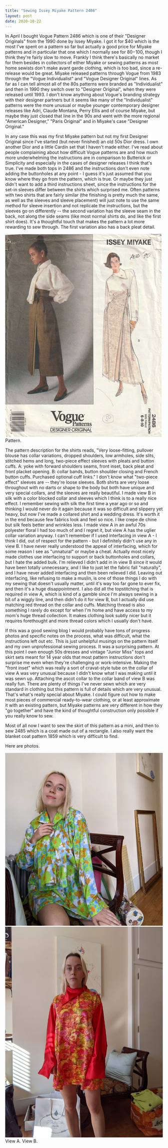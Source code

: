 ```yaml
---
title: "Sewing Issey Miyake Pattern 2486"
layout: post
date: 2020-10-22
---
```


In April I bought Vogue Pattern 2486 which is one of their "Designer Originals" from the 1990 done by Issey Miyake. I got it for $40 which is the most I've spent on a pattern so far but actually a good price for Miyake patterns and in particular that one which I normally see for $80-$100, though I think they're fairly slow to move. Frankly I think there's basically no market for them besides in collectors of either Miyake or sewing patterns as most home sewists don't make avant garde clothing, which is too bad, since a re-release would be great. Miyake released patterns through Vogue from 1983 through the "Vogue Individualist" and "Vogue Designer Original" lines. As far as I can tell almost all of the 80s patterns were branded as "Individualist" and then in 1990 they switch over to "Designer Original", when they were released until 1993. I don't know anything about Vogue's branding strategy with their designer partners but it seems like many of the "Individualist" patterns were the more unusual or maybe younger contemporary designer releases like Adri, Claude Montana, Perry Ellis and of course Miyake, but maybe they just closed that line in the 90s and went with the more regional "American Designer," "Paris Original" and in Miyake's case "Designer Original."

In any case this was my first Miyake pattern but not my first Designer Original since I've started (but never finished) an old 50s Dior dress. I own another Dior and a little Cardin set that I haven't made either. I've read about people complaining about how difficult Vogue patterns are and how much more underwhelming the instructions are in comparison to Butterick or Simplicity and especially in the cases of designer releases I think that's true. I've made both tops in 2486 and the instructions don't even note adding the buttonholes at any point - I guess it's just assumed that you know where they go from the pattern, which is true. Or maybe they just didn't want to add a third instructions sheet, since the instructions for the set-in sleeves differ between the shirts which surprised me. Often patterns with two shirts that are fairly similar (the finishing is pretty much the same, as well as the sleeves and sleeve placement) will just note to use the same method for sleeve insertion and not replicate the instructions, but the sleeves go on differently -- the second variation has the sleeve seam in the back, not along the side seams (like most normal shirts do, and like the first shirt does). It's a thoughtful touch that makes the pattern a lot more rewarding to sew through. The first variation also has a back pleat detail. 

<p><img class="post-inline-image" src="/files/miyake-pattern-2486.jpg" />
Pattern.

The pattern description for the shirts reads, "Very loose-fitting, pullover blouse has collar variations, dropped shoulders, low armholes, side slits, stitched hems and long, two-piece effect sleeves with pleats and button cuffs. A: yoke with forward shoulders seams, front inset, back pleat and front placket opening. B: collar bands, button shoulder closing and French button cuffs. Purchased optional cuff links." I don't know what "two-piece effect" sleeves are -- they're loose sleeves. Both shirts are very loose throughout with no darts or shape to the body but both have unique and very special collars, and the sleeves are really beautiful. I made view B in silk with a color blocked collar and sleeves which I think is to a really nice effect. I remember sewing with silk the first time a year ago or so and thinking I would never do it again because it was so difficult and slippery yet heavy, but now I've made a collared shirt and a wedding dress. It's worth it in the end because few fabrics look and feel so nice. I like crepe de chine but silk feels better and wrinkles less. I made view A in an awful 70s polyester floral I had too much of and I regret it, but view A has the uglier collar variation anyway. I can't remember if I used interfacing in view A - I think I did, out of respect for the pattern - but I definitely didn't use any in view B. I have never really understood the appeal of interfacing, which for some reason I see as "unnatural" or maybe a cheat. Actually most nicely made clothes use interfacing to support or back buttonholes and collars, but I hate the added bulk. I'm relieved I didn't add in in view B since it would have been totally unnecessary, and I like to just let the fabric fall "naturally", and I have never added interfacing and then been relieved I did. Leaving out interfacing, like refusing to make a muslin, is one of those things I do with my sewing that doesn't usually matter, until it's way too far gone to ever fix, and then it's a huge disappointment. I also did all the topstitching that is required in view A, which is kind of a gamble since I'm always sewing in a bit of a wiggly line, and then didn't do it for view B, but I actually did use matching red thread on the collar and cuffs. Matching thread is also something I rarely do except for when I'm home and have access to my mom's huge thread collection. It makes clothing look subtly nicer but it requires forethought and more thread colors which I usually don't have. 

If this was a good sewing blog I would probably have tons of progress photos and specific notes on the process, what was difficult, what the instructions left out etc. This is just unhelpful musings on the pattern itself and my own unprofessional sewing process. It was a surprising pattern. At this point I own enough 50s dresses and vintage "Junior Miss" tops and skirt sets meant for 14 year olds that most pattern instructions don't surprise me even when they're challenging or work-intensive. Making the "front inset" which was really a sort of cravat-style tube on the collar of view A was very unusual because I didn't know what I was making until it was sewn up. Attaching the ascot collar to the collar band of view B was really fun. There are plenty of things I've never sewn which are very standard in clothing but this pattern is full of details which are very unusual. That's what's really special about Miyake. I could figure out how to make most pieces of commercial ready-to-wear clothing, or at least approximate it with an existing pattern, but Miyake patterns are very different in how they "go together" and have the kind of thoughtful construction only possible if you really know to sew.

Most of all now I want to sew the skirt of this pattern as a mini, and then to sew 2485 which is a coat made out of a rectangle. I also really want the blanket coat pattern 1859 which is very difficult to find.

Here are photos.
<p><img class="post-two-images" src="/files/2486-view-a.jpg" /> <img class="post-two-images" src="/files/2486-view-b.jpg" />
View A. View B.
